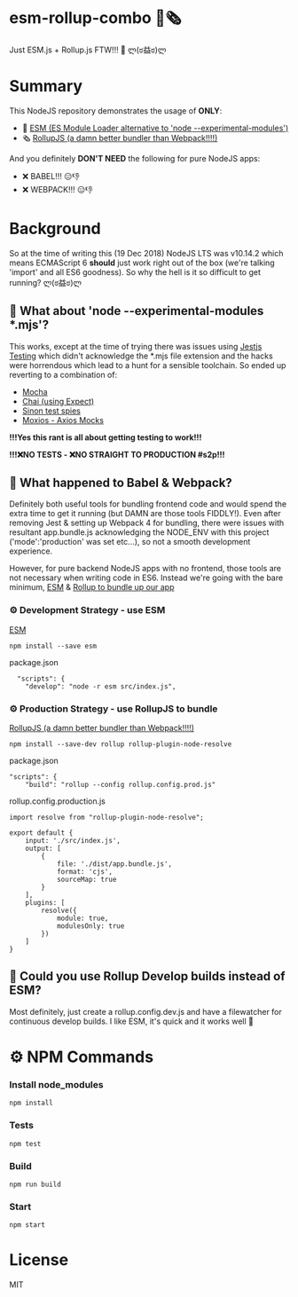 # esm-rollup-combo 🙌🗞

Just ESM.js + Rollup.js FTW!!! 🙌 ლ(ಠ益ಠ)ლ 

# Summary
This NodeJS repository demonstrates the usage of **ONLY**:
- 🙌 [ESM (ES Module Loader alternative to 'node --experimental-modules')](https://github.com/standard-things/esm)
- 🗞 [RollupJS (a damn better bundler than Webpack!!!!)](https://rollupjs.org)

And you definitely **DON'T NEED** the following for pure NodeJS apps:
- ❌ BABEL!!! 😑👎
- ❌ WEBPACK!!! 😑👎


# Background
So at the time of writing this (19 Dec 2018) NodeJS LTS was v10.14.2 which means ECMAScript 6 **should** just work right out of the box (we're talking 'import' and all ES6 goodness). So why the hell is it so difficult to get running? ლ(ಠ益ಠ)ლ 

## 🤔 What about 'node --experimental-modules *.mjs'?
This works, except at the time of trying there was issues using [Jestjs Testing](https://jestjs.io/) which didn't acknowledge the *.mjs file extension and the hacks were horrendous which lead to a hunt for a sensible toolchain.
So ended up reverting to a combination of:
- [Mocha](https://mochajs.org/)
- [Chai (using Expect)](https://www.chaijs.com/)
- [Sinon test spies](https://sinonjs.org/)
- [Moxios - Axios Mocks](https://github.com/axios/moxios)

**!!!Yes this rant is all about getting testing to work!!!**

**!!!❌NO TESTS - ❌NO STRAIGHT TO PRODUCTION #s2p!!!**

## 🤔 What happened to Babel & Webpack?

Definitely both useful tools for bundling frontend code and would spend the extra time to get it running (but DAMN are those tools FIDDLY!).
Even after removing Jest & setting up Webpack 4 for bundling, there were issues with resultant app.bundle.js acknowledging the NODE_ENV with this project ('mode':'production' was set etc...), so not a smooth development experience.

However, for pure backend NodeJS apps with no frontend, those tools are not necessary when writing code in ES6. Instead we're going with the bare minimum, [ESM](https://github.com/standard-things/esm) & [Rollup to bundle up our app](https://rollupjs.org)

### ⚙️ Development Strategy - use ESM
[ESM](https://github.com/standard-things/esm)
```
npm install --save esm
```

package.json
```
  "scripts": {
    "develop": "node -r esm src/index.js",
```

### ⚙️ Production Strategy - use RollupJS to bundle
[RollupJS (a damn better bundler than Webpack!!!!)](https://rollupjs.org)
```
npm install --save-dev rollup rollup-plugin-node-resolve
```

package.json
```
"scripts": {
    "build": "rollup --config rollup.config.prod.js"
```

rollup.config.production.js
```
import resolve from "rollup-plugin-node-resolve";

export default {
    input: './src/index.js',
    output: [
        {
            file: './dist/app.bundle.js',
            format: 'cjs',
            sourceMap: true
        }
    ],
    plugins: [
        resolve({
            module: true,
            modulesOnly: true
        })
    ]
}
```

## 🤔 Could you use Rollup Develop builds instead of ESM?
Most definitely, just create a rollup.config.dev.js and have a filewatcher for continuous develop builds.
I like ESM, it's quick and it works well 🙌

# ⚙️ NPM Commands
### Install node_modules
```
npm install
```
### Tests
```
npm test
```
### Build
```
npm run build
```
### Start
```
npm start
```

# License
MIT


